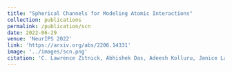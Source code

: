 ```yaml
---
title: "Spherical Channels for Modeling Atomic Interactions"
collection: publications
permalink: /publication/scn
date: 2022-06-29
venue: 'NeurIPS 2022'
link: 'https://arxiv.org/abs/2206.14331'
image: '../images/scn.png'
citation: 'C. Lawrence Zitnick, Abhishek Das, Adeesh Kolluru, Janice Lan, <b>Muhammed Shuaibi<\b>, Anuroop Sriram, Zachary Ulissi, Brandon Wood: "Spherical Channels for Modeling Atomic Interactions, 2022; NeurIPS 2022"'
---
```

